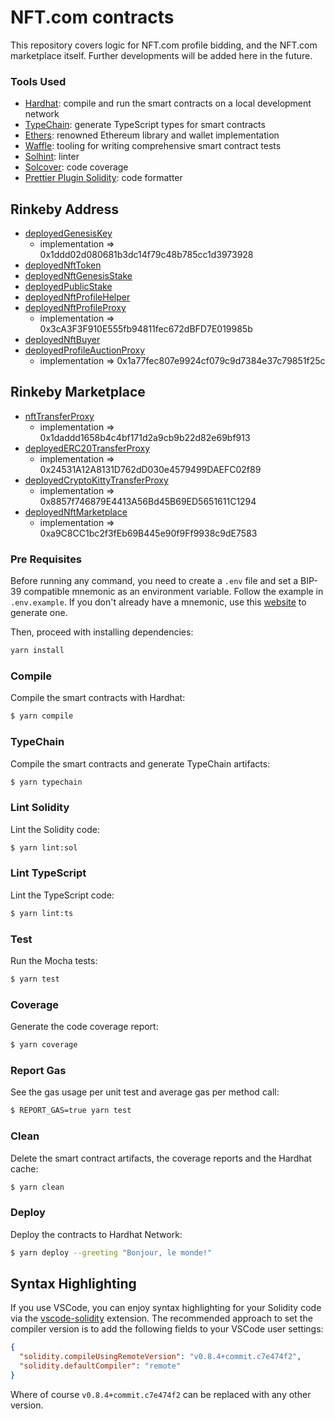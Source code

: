 # NFT.com contracts

This repository covers logic for NFT.com profile bidding, and the NFT.com marketplace itself. Further developments will be added here in the future.

### Tools Used

- [Hardhat](https://github.com/nomiclabs/hardhat): compile and run the smart contracts on a local development network
- [TypeChain](https://github.com/ethereum-ts/TypeChain): generate TypeScript types for smart contracts
- [Ethers](https://github.com/ethers-io/ethers.js/): renowned Ethereum library and wallet implementation
- [Waffle](https://github.com/EthWorks/Waffle): tooling for writing comprehensive smart contract tests
- [Solhint](https://github.com/protofire/solhint): linter
- [Solcover](https://github.com/sc-forks/solidity-coverage): code coverage
- [Prettier Plugin Solidity](https://github.com/prettier-solidity/prettier-plugin-solidity): code formatter

## Rinkeby Address

- [deployedGenesisKey](https://rinkeby.etherscan.io/address/0xb5815c46D262005C170576330D0FB27d018fAd60)
  - implementation => 0x1ddd02d080681b3dc14f79c48b785cc1d3973928
- [deployedNftToken](https://rinkeby.etherscan.io/address/0x6e62f41A3aDf9f30fab56060D62bCFeB08C7F501)
- [deployedNftGenesisStake](https://rinkeby.etherscan.io/address/0x35b8eaC589B6de7534D11cf30b8069c7fEa8A6C3)
- [deployedPublicStake](https://rinkeby.etherscan.io/address/0x9Eb10c976E7f8D7A1bD992239e7513978963E32f)
- [deployedNftProfileHelper](https://rinkeby.etherscan.io/address/0x8515765a5B77c506cA7AAdE5c9891d9cFb8AdbfE)
- [deployedNftProfileProxy](https://rinkeby.etherscan.io/address/0xA2395cd351A8E7cbB3af729060FDB813738313ff)
  - implementation => 0x3cA3F3F910E555fb94811fec672dBFD7E019985b
- [deployedNftBuyer](https://rinkeby.etherscan.io/address/0xe2d257DD0c8989aD30963633120ff35055B1fB62)
- [deployedProfileAuctionProxy](https://rinkeby.etherscan.io/address/0x941BA75176396e4Fa168750b7927EF42DF67FF0C)
  - implementation => 0x1a77fec807e9924cf079c9d7384e37c79851f25c

## Rinkeby Marketplace

- [nftTransferProxy](https://rinkeby.etherscan.io/address/0xA3802263Ee1305de54c2E8b24a800EF82B564742)
  - implementation => 0x1daddd1658b4c4bf171d2a9cb9b22d82e69bf913
- [deployedERC20TransferProxy](https://rinkeby.etherscan.io/address/0x32B091f6Af61bfC0dC78D22DAfCc981e3403350c)
  - implementation => 0x24531A12A8131D762dD030e4579499DAEFC02f89
- [deployedCryptoKittyTransferProxy](https://rinkeby.etherscan.io/address/0x24AC307422b694c71242e37C297b7fD26E09f4cD)
  - implementation => 0x8857f746879E4413A56Bd45B69ED5651611C1294
- [deployedNftMarketplace](https://rinkeby.etherscan.io/address/0x5e6420d2EceF69265503797c6a3D1f6f6188b024)
  - implementation => 0xa9C8CC1bc2f3fEb69B445e90f9Ff9938c9dE7583

### Pre Requisites

Before running any command, you need to create a `.env` file and set a BIP-39 compatible mnemonic as an environment
variable. Follow the example in `.env.example`. If you don't already have a mnemonic, use this [website](https://iancoleman.io/bip39/) to generate one.

Then, proceed with installing dependencies:

```sh
yarn install
```

### Compile

Compile the smart contracts with Hardhat:

```sh
$ yarn compile
```

### TypeChain

Compile the smart contracts and generate TypeChain artifacts:

```sh
$ yarn typechain
```

### Lint Solidity

Lint the Solidity code:

```sh
$ yarn lint:sol
```

### Lint TypeScript

Lint the TypeScript code:

```sh
$ yarn lint:ts
```

### Test

Run the Mocha tests:

```sh
$ yarn test
```

### Coverage

Generate the code coverage report:

```sh
$ yarn coverage
```

### Report Gas

See the gas usage per unit test and average gas per method call:

```sh
$ REPORT_GAS=true yarn test
```

### Clean

Delete the smart contract artifacts, the coverage reports and the Hardhat cache:

```sh
$ yarn clean
```

### Deploy

Deploy the contracts to Hardhat Network:

```sh
$ yarn deploy --greeting "Bonjour, le monde!"
```

## Syntax Highlighting

If you use VSCode, you can enjoy syntax highlighting for your Solidity code via the
[vscode-solidity](https://github.com/juanfranblanco/vscode-solidity) extension. The recommended approach to set the
compiler version is to add the following fields to your VSCode user settings:

```json
{
  "solidity.compileUsingRemoteVersion": "v0.8.4+commit.c7e474f2",
  "solidity.defaultCompiler": "remote"
}
```

Where of course `v0.8.4+commit.c7e474f2` can be replaced with any other version.

